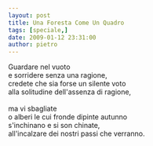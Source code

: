 ```yaml
---
layout: post
title: Una Foresta Come Un Quadro
tags: [speciale,]
date: 2009-01-12 23:31:00
author: pietro
---
```

Guardare nel vuoto<br/>e sorridere senza una ragione,<br/>credete che sia forse un silente voto<br/>alla solitudine dell'assenza di ragione,<br/><br/>ma vi sbagliate<br/>o alberi le cui fronde dipinte autunno<br/>s'inchinano e si son chinate,<br/>all'incalzare dei nostri passi che verranno.
